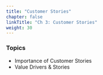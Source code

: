```yaml
---
title: "Customer Stories"
chapter: false
linkTitle: "Ch 3: Customer Stories"
weight: 30
---
```


### Topics

- Importance of Customer Stories
- Value Drivers & Stories